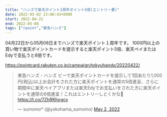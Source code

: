 ```yaml
---
title: "ハンズで楽天ポイント1周年ポイント5倍(エントリー要)"
date: 2022-05-02 23:00:43+0900
start: 2022-04-22
end: 2022-05-08
tags: ["rpoint","東急ハンズ"]
---
```


04月22日から05月08日までハンズで楽天ポイント１周年です。
1000円以上の買い物で楽天ポイントカードを提示すると楽天ポイント5倍、楽天ペイまたはEdyで支払うと6倍です。

https://pointcard.rakuten.co.jp/campaign/tokyuhands/20220422/

<blockquote class="twitter-tweet"><p lang="ja" dir="ltr">東急ハンズ・ハンズ ビーで楽天ポイントカードを提示して1回あたり1,000円(税込)以上お会計をされた方に楽天ポイントを通常の5倍進呈、さらに期間中に楽天ペイアプリまたは楽天Edyでお支払いをされた方に楽天ポイントを通常の6倍進呈！これはエントリーしとくかな💚<a href="https://t.co/7ZhRKhogcv">https://t.co/7ZhRKhogcv</a></p>&mdash; sumomo* (@yokohama_sumomo) <a href="https://twitter.com/yokohama_sumomo/status/1521151819673530368?ref_src=twsrc%5Etfw">May 2, 2022</a></blockquote> <script async src="https://platform.twitter.com/widgets.js" charset="utf-8"></script>

